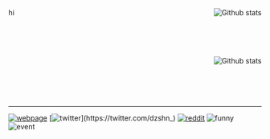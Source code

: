 <img align="right" src="https://github-readme-stats.vercel.app/api?username=dzshn&theme=dark&bg_color=00000040&border_color=fed3ea&show_icons=true&hide_title=true&include_all_commits=true&disable_animations=true&count_private=true&hide_rank=true&line_height=20&icon_color=fed3ea" alt="Github stats">
hi

<br>  <br>  <br>

<img align="right" src="https://github-readme-stats.vercel.app/api/top-langs?username=dzshn&theme=dark&bg_color=00000040&border_color=fed3ea&layout=compact&hide_title=true&langs_count=10" alt="Github stats">

<br>  <br>  <br>  <br>  <br>

---

[![webpage](https://img.shields.io/website?down_color=%23f4334a&down_message=no&label=ping&style=flat-square&up_color=%23def3ea&up_message=yes&url=https%3A%2F%2Fdzshn.xyz)](https://dzshn.xyz)
[![twitter](https://img.shields.io/twitter/follow/dzshn_?color=%23333&logo=twitter&logoColor=%23fff&style=flat-square&label=@dzshn_)](https://twitter.com/dzshn_)
[![reddit](https://img.shields.io/reddit/user-karma/combined/dzsh?color=%23333&logo=reddit&logoColor=%23fff&style=flat-square&label=u/dzsh)](https://reddit.com/u/dzsh)
![funny](https://img.shields.io/badge/sussus-amogus-fed3ea?style=flat-square)
![event](https://img.shields.io/badge/dynamic/json?color=333&label=last+event&query=0.created_at&url=https%3A%2F%2Fapi.github.com%2Fusers%2Fdzshn%2Fevents&style=flat-square)
